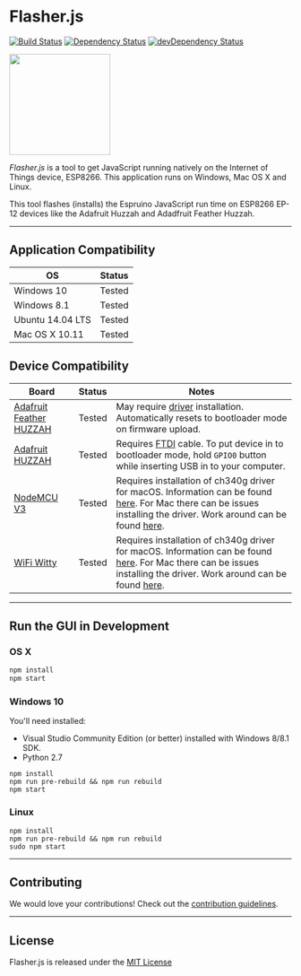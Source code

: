 # Flasher.js
[![Build Status](https://api.travis-ci.org/thingsSDK/flasher.js.svg)](https://travis-ci.org/thingsSDK/flasher.js) 
[![Dependency Status](https://david-dm.org/thingsSDK/flasher.js.svg)](https://david-dm.org/thingsSDK/flasher.js)
[![devDependency Status](https://david-dm.org/thingsSDK/flasher.js/dev-status.svg)](https://david-dm.org/thingsSDK/flasher.js#info=devDependencies)


<img src="http://thingssdk.com/flasher.js.svg" width="180px" height="180px">


_Flasher.js_ is a tool to get JavaScript running natively on
the Internet of Things device, ESP8266. This application runs on
Windows, Mac OS X and Linux.

This tool flashes (installs) the Espruino JavaScript run time on ESP8266
EP-12 devices like the Adafruit Huzzah and Adadfruit Feather Huzzah.

-----

## Application Compatibility 

|OS|Status|
|---|:-----:|
|Windows 10| Tested |
|Windows 8.1| Tested |
|Ubuntu 14.04 LTS| Tested |
|Mac OS X 10.11| Tested |


## Device Compatibility

|Board|Status|Notes|
|---|:-----:|-------|
|[Adafruit Feather HUZZAH](https://www.adafruit.com/products/2821)|Tested|May require [driver](https://www.silabs.com/products/mcu/Pages/USBtoUARTBridgeVCPDrivers.aspx) installation. Automatically resets to bootloader mode on firmware upload.|
|[Adafruit HUZZAH](https://learn.adafruit.com/adafruit-huzzah-esp8266-breakout)|Tested|Requires [FTDI](https://www.adafruit.com/products/70) cable. To put device in to bootloader mode, hold `GPIO0` button while inserting USB in to your computer.|
|[NodeMCU V3](http://www.banggood.com/V3-NodeMcu-Lua-WIFI-Development-Board-p-992733.html)|Tested|Requires installation of ch340g driver for macOS.  Information can be found [here](http://www.wemos.cc/tutorial/get_started_in_nodemcu.html).  For Mac there can be issues installing the driver.  Work around can be found [here](https://tzapu.com/making-ch340-ch341-serial-adapters-work-under-el-capitan-os-x/).|
|[WiFi Witty](http://www.aliexpress.com/item/Smart-Electronics-ESP8266-serial-WIFI-Witty-cloud-Development-Board-ESP-12F-module-MINI-nodemcu/32597903268.html)|Tested|Requires installation of ch340g driver for macOS.  Information can be found [here](http://www.wemos.cc/tutorial/get_started_in_nodemcu.html).  For Mac there can be issues installing the driver.  Work around can be found [here](https://tzapu.com/making-ch340-ch341-serial-adapters-work-under-el-capitan-os-x/).|
-------

## Run the GUI in Development

### OS X

```bash
npm install
npm start
```

### Windows 10

You'll need installed:

* Visual Studio Community Edition (or better) installed with Windows 8/8.1 SDK.
* Python 2.7

```
npm install
npm run pre-rebuild && npm run rebuild
npm start
```

### Linux

```
npm install
npm run pre-rebuild && npm run rebuild
sudo npm start
```
-------

## Contributing

We would love your contributions! Check out the [contribution guidelines](CONTRIBUTING.md).

-------

## License 

Flasher.js is released under the [MIT License](https://opensource.org/licenses/MIT)